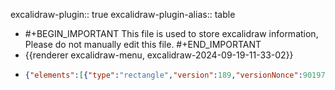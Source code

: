 excalidraw-plugin:: true
excalidraw-plugin-alias:: table

- #+BEGIN_IMPORTANT
  This file is used to store excalidraw information, Please do not manually edit this file.
  #+END_IMPORTANT
- {{renderer excalidraw-menu, excalidraw-2024-09-19-11-33-02}}
- ```json
  {"elements":[{"type":"rectangle","version":189,"versionNonce":901974803,"isDeleted":false,"id":"fwIbFl5O0i6-wQX2h4x3F","fillStyle":"solid","strokeWidth":2,"strokeStyle":"solid","roughness":1,"opacity":100,"angle":0,"x":268,"y":212,"strokeColor":"#1e1e1e","backgroundColor":"transparent","width":1379.7339388499618,"height":727.3999938964844,"seed":1513669267,"groupIds":[],"frameId":null,"roundness":{"type":3},"boundElements":[],"updated":1726718211117,"link":null,"locked":false},{"type":"text","version":120,"versionNonce":1142236061,"isDeleted":false,"id":"9U9J75lg5beo0h-Vjd2sl","fillStyle":"solid","strokeWidth":2,"strokeStyle":"solid","roughness":1,"opacity":100,"angle":0,"x":316.63432395915856,"y":257.46248953564276,"strokeColor":"#1e1e1e","backgroundColor":"transparent","width":92.51089628304342,"height":33.039605815372646,"seed":1342940307,"groupIds":[],"frameId":null,"roundness":null,"boundElements":[],"updated":1726718211117,"link":null,"locked":false,"fontSize":26.43168465229812,"fontFamily":1,"text":"供应商 ","textAlign":"left","verticalAlign":"top","containerId":null,"originalText":"供应商 ","lineHeight":1.25,"baseline":22.999999999999993},{"type":"rectangle","version":211,"versionNonce":234238131,"isDeleted":false,"id":"RK-YOs5YD3OLdp2uwcvH3","fillStyle":"solid","strokeWidth":2,"strokeStyle":"solid","roughness":1,"opacity":100,"angle":0,"x":407.5593030304441,"y":257.4624492040927,"strokeColor":"#1e1e1e","backgroundColor":"transparent","width":164.93369609772026,"height":31.718061914307818,"seed":72663059,"groupIds":[],"frameId":null,"roundness":{"type":3},"boundElements":[],"updated":1726718211117,"link":null,"locked":false},{"type":"freedraw","version":23,"versionNonce":611620659,"isDeleted":true,"id":"BW6EdtDTK9Ffdc6DBrUi7","fillStyle":"solid","strokeWidth":2,"strokeStyle":"solid","roughness":1,"opacity":100,"angle":0,"x":481.6000061035156,"y":253.60000610351562,"strokeColor":"#1e1e1e","backgroundColor":"transparent","width":8.79998779296875,"height":8,"seed":1569107443,"groupIds":[],"frameId":null,"roundness":null,"boundElements":[],"updated":1726718203234,"link":null,"locked":false,"points":[[0,0],[0.79998779296875,0],[2.399993896484375,0],[3.20001220703125,0],[4.79998779296875,0.79998779296875],[5.600006103515625,2.399993896484375],[6.399993896484375,3.20001220703125],[7.20001220703125,4],[8,4],[8,4.79998779296875],[8.79998779296875,5.600006103515625],[8.79998779296875,6.399993896484375],[8.79998779296875,7.20001220703125],[8.79998779296875,8],[8.79998779296875,8]],"lastCommittedPoint":null,"simulatePressure":true,"pressures":[]},{"type":"freedraw","version":24,"versionNonce":2083121533,"isDeleted":true,"id":"FbKz1j7aShreX_hdQUw6N","fillStyle":"solid","strokeWidth":1,"strokeStyle":"solid","roughness":1,"opacity":100,"angle":0,"x":480.8000183105469,"y":252,"strokeColor":"#1e1e1e","backgroundColor":"transparent","width":9.5999755859375,"height":9.600006103515625,"seed":419457235,"groupIds":[],"frameId":null,"roundness":null,"boundElements":[],"updated":1726718203234,"link":null,"locked":false,"points":[[0,0],[0.79998779296875,0],[3.199981689453125,0],[4.79998779296875,1.600006103515625],[5.5999755859375,2.399993896484375],[5.5999755859375,3.20001220703125],[6.399993896484375,4],[7.199981689453125,4.800018310546875],[7.199981689453125,5.600006103515625],[7.199981689453125,6.399993896484375],[8,6.399993896484375],[8,7.20001220703125],[8.79998779296875,8],[8.79998779296875,8.800018310546875],[9.5999755859375,9.600006103515625],[9.5999755859375,9.600006103515625]],"lastCommittedPoint":null,"simulatePressure":true,"pressures":[]},{"type":"freedraw","version":26,"versionNonce":585185491,"isDeleted":true,"id":"BkeM-KdFeuY9jArSEA3Ok","fillStyle":"solid","strokeWidth":1,"strokeStyle":"solid","roughness":1,"opacity":100,"angle":0,"x":492.8000183105469,"y":250.39999389648438,"strokeColor":"#1e1e1e","backgroundColor":"transparent","width":12.800018310546875,"height":9.600006103515625,"seed":2030899315,"groupIds":[],"frameId":null,"roundness":null,"boundElements":[],"updated":1726718203234,"link":null,"locked":false,"points":[[0,0],[-1.600006103515625,0.800018310546875],[-3.20001220703125,1.600006103515625],[-4.800018310546875,2.4000244140625],[-5.600006103515625,3.20001220703125],[-6.4000244140625,3.20001220703125],[-6.4000244140625,4],[-8,4],[-8.800018310546875,4.800018310546875],[-9.600006103515625,4.800018310546875],[-10.4000244140625,5.600006103515625],[-11.20001220703125,5.600006103515625],[-12,6.4000244140625],[-12,7.20001220703125],[-12.800018310546875,7.20001220703125],[-12.800018310546875,8],[-12.800018310546875,8.800018310546875],[-12.800018310546875,9.600006103515625],[-12.800018310546875,9.600006103515625]],"lastCommittedPoint":null,"simulatePressure":true,"pressures":[]},{"type":"freedraw","version":25,"versionNonce":1636413917,"isDeleted":true,"id":"huaZhYheiZYrA3_ilbWit","fillStyle":"solid","strokeWidth":1,"strokeStyle":"solid","roughness":1,"opacity":100,"angle":0,"x":390.3999938964844,"y":129.60000610351562,"strokeColor":"#1e1e1e","backgroundColor":"transparent","width":25.5999755859375,"height":13.599990844726562,"seed":1584453181,"groupIds":[],"frameId":null,"roundness":null,"boundElements":[],"updated":1726718203235,"link":null,"locked":false,"points":[[0,0],[-0.79998779296875,0],[-1.5999755859375,0],[-2.399993896484375,0],[-3.199981689453125,0.8000030517578125],[-4.79998779296875,1.5999908447265625],[-6.399993896484375,3.1999969482421875],[-9.5999755859375,4.8000030517578125],[-14.399993896484375,8],[-16,8],[-18.399993896484375,9.599990844726562],[-19.199981689453125,10.399993896484375],[-20.79998779296875,11.199996948242188],[-21.5999755859375,11.199996948242188],[-22.399993896484375,12],[-24,12.800003051757812],[-24.79998779296875,13.599990844726562],[-25.5999755859375,13.599990844726562],[-25.5999755859375,13.599990844726562]],"lastCommittedPoint":null,"simulatePressure":true,"pressures":[]},{"type":"freedraw","version":7,"versionNonce":445163123,"isDeleted":true,"id":"tqL0LfSEJD47dCgpIv1PR","fillStyle":"solid","strokeWidth":1,"strokeStyle":"solid","roughness":1,"opacity":100,"angle":0,"x":403.20001220703125,"y":135.1999969482422,"strokeColor":"#1e1e1e","backgroundColor":"transparent","width":0.0001,"height":0.0001,"seed":1023653309,"groupIds":[],"frameId":null,"roundness":null,"boundElements":[],"updated":1726718203235,"link":null,"locked":false,"points":[[0,0],[0.0001,0.0001]],"lastCommittedPoint":null,"simulatePressure":true,"pressures":[]},{"type":"freedraw","version":29,"versionNonce":747728445,"isDeleted":true,"id":"tOYez_ovgZVcc7Lh_J1kJ","fillStyle":"solid","strokeWidth":1,"strokeStyle":"solid","roughness":1,"opacity":100,"angle":0,"x":371.20001220703125,"y":130.40000915527344,"strokeColor":"#1e1e1e","backgroundColor":"transparent","width":15.199981689453125,"height":18.399993896484375,"seed":1752945149,"groupIds":["_aqNyw0Eb8Q9UGbHn8IgM"],"frameId":null,"roundness":null,"boundElements":[],"updated":1726718203235,"link":null,"locked":false,"points":[[0,0],[0.79998779296875,0],[1.600006103515625,0.79998779296875],[2.399993896484375,0.79998779296875],[4,0.79998779296875],[5.600006103515625,1.5999908447265625],[6.399993896484375,2.399993896484375],[7.199981689453125,3.1999969482421875],[8,4.79998779296875],[8.79998779296875,5.5999908447265625],[9.600006103515625,7.1999969482421875],[10.399993896484375,8.79998779296875],[10.399993896484375,9.599990844726562],[11.199981689453125,10.399993896484375],[12,12.79998779296875],[12.79998779296875,13.599990844726562],[13.600006103515625,16],[13.600006103515625,16.79998779296875],[14.399993896484375,17.599990844726562],[15.199981689453125,18.399993896484375],[15.199981689453125,18.399993896484375]],"lastCommittedPoint":null,"simulatePressure":true,"pressures":[]},{"type":"freedraw","version":31,"versionNonce":842096659,"isDeleted":true,"id":"MiO6XAn3RwTPrsYKExs_Z","fillStyle":"solid","strokeWidth":1,"strokeStyle":"solid","roughness":1,"opacity":100,"angle":0,"x":390.3999938964844,"y":128,"strokeColor":"#1e1e1e","backgroundColor":"transparent","width":19.199981689453125,"height":16.800003051757812,"seed":758148115,"groupIds":["_aqNyw0Eb8Q9UGbHn8IgM"],"frameId":null,"roundness":null,"boundElements":[],"updated":1726718203235,"link":null,"locked":false,"points":[[0,0],[-1.5999755859375,0.8000030517578125],[-2.399993896484375,1.600006103515625],[-3.199981689453125,2.4000091552734375],[-5.5999755859375,4],[-7.199981689453125,5.600006103515625],[-8.79998779296875,6.4000091552734375],[-9.5999755859375,7.1999969482421875],[-11.199981689453125,8],[-12,8.800003051757812],[-12.79998779296875,9.600006103515625],[-13.5999755859375,9.600006103515625],[-13.5999755859375,10.400009155273438],[-14.399993896484375,11.199996948242188],[-15.199981689453125,11.199996948242188],[-16,12],[-16.79998779296875,12.800003051757812],[-16.79998779296875,13.600006103515625],[-17.5999755859375,13.600006103515625],[-17.5999755859375,14.400009155273438],[-18.399993896484375,15.199996948242188],[-19.199981689453125,15.199996948242188],[-19.199981689453125,16],[-19.199981689453125,16.800003051757812],[-19.199981689453125,16.800003051757812]],"lastCommittedPoint":null,"simulatePressure":true,"pressures":[]},{"type":"freedraw","version":94,"versionNonce":1277337245,"isDeleted":true,"id":"0jO9Sx3TihNN8CT1Mqoqf","fillStyle":"solid","strokeWidth":1,"strokeStyle":"solid","roughness":1,"opacity":100,"angle":0,"x":391.20001220703125,"y":128.8000030517578,"strokeColor":"#1e1e1e","backgroundColor":"transparent","width":32.00000010351562,"height":20,"seed":1373731411,"groupIds":["_aqNyw0Eb8Q9UGbHn8IgM"],"frameId":null,"roundness":null,"boundElements":[],"updated":1726718203235,"link":null,"locked":false,"points":[[-4.885113551138449,-0.08571441806013003],[-5.565980090091503,-0.08571441806013003],[-8.289368328695371,-0.08571441806013003],[-10.331916000748967,-0.08571441806013003],[-13.055330211755617,-0.08571441806013003],[-13.736170778305889,-0.8000030517578125],[-15.097877883809213,-0.8000030517578125],[-15.778744422762268,-0.8000030517578125],[-17.140425555862812,-0.8000030517578125],[-19.182999200319188,-0.8000030517578125],[-20.54468033341973,-0.8000030517578125],[-21.906387438923055,-0.8000030517578125],[-22.58725397787611,-0.8000030517578125],[-23.268094544426383,-0.08571441806013003],[-24.629801649929707,0.6285605917150344],[-26.6723493219833,0.6285605917150344],[-27.353189888533574,1.3428492254127167],[-28.7148969940369,2.0571378591103993],[-29.395763532989953,2.771426492808082],[-30.076604099540223,3.4857151265057644],[-30.757444666090496,4.199990136280928],[-31.43831120504355,5.628567403676294],[-32.11915177159382,6.342856037373976],[-32.800018310546875,7.057144671071659],[-32.800018310546875,7.771419680846823],[-32.800018310546875,8.485708314544505],[-32.800018310546875,9.199996948242188],[-32.800018310546875,9.91428558193987],[-32.800018310546875,11.342849225412717],[-32.800018310546875,12.0571378591104],[-32.11915177159382,12.771426492808082],[-32.11915177159382,13.485715126505765],[-30.757444666090496,14.200003760203447],[-30.076604099540223,14.914278769978612],[-29.395763532989953,14.914278769978612],[-28.03405642748663,15.628567403676294],[-27.353189888533574,15.628567403676294],[-27.353189888533574,16.342856037373974],[-26.6723493219833,16.342856037373974],[-25.99150875543303,17.057144671071658],[-24.629801649929707,17.057144671071658],[-23.948935110976652,17.77143330476934],[-22.58725397787611,17.77143330476934],[-22.58725397787611,18.485708314544503],[-21.225546872372785,18.485708314544503],[-20.54468033341973,18.485708314544503],[-19.86383976686946,18.485708314544503],[-19.182999200319188,18.485708314544503],[-17.821292094815863,18.485708314544503],[-17.140425555862812,18.485708314544503],[-16.45958498931254,18.485708314544503],[-15.097877883809213,19.199996948242188],[-13.736170778305889,19.199996948242188],[-13.055330211755617,19.199996948242188],[-12.374489645205346,19.199996948242188],[-11.693623106252293,19.199996948242188],[-11.01278253970202,19.199996948242188],[-10.331916000748967,19.199996948242188],[-9.651075434198695,19.199996948242188],[-8.970234867648426,19.199996948242188],[-8.289368328695371,19.199996948242188],[-7.6085277621450995,19.199996948242188],[-6.927661223192045,19.199996948242188],[-6.246820656641774,19.199996948242188],[-5.565980090091503,18.485708314544503],[-4.885113551138449,17.77143330476934],[-2.842565879084853,17.057144671071658],[-2.161725312534582,16.342856037373974],[-2.161725312534582,15.628567403676294],[-1.4808587735815277,15.628567403676294],[-1.4808587735815277,14.200003760203447],[-0.8000182070312567,14.200003760203447],[-0.8000182070312567,12.771426492808082],[-0.8000182070312567,12.0571378591104],[-0.8000182070312567,11.342849225412717],[-0.8000182070312567,10.628574215637553],[-0.8000182070312567,9.91428558193987],[-0.8000182070312567,8.485708314544505],[-1.4808587735815277,8.485708314544505],[-2.161725312534582,7.057144671071659],[-2.842565879084853,5.628567403676294],[-2.842565879084853,4.914278769978611],[-2.842565879084853,4.199990136280928],[-3.523406445635124,3.4857151265057644],[-4.204272984588178,3.4857151265057644],[-4.885113551138449,-0.08571441806013003]],"lastCommittedPoint":null,"simulatePressure":true,"pressures":[]},{"type":"freedraw","version":61,"versionNonce":1943135667,"isDeleted":true,"id":"fP5F_gqshdLYmTkRVoWB7","fillStyle":"solid","strokeWidth":1,"strokeStyle":"solid","roughness":1,"opacity":100,"angle":0,"x":502.4153933938624,"y":151.61538716604093,"strokeColor":"#1e1e1e","backgroundColor":"transparent","width":6.430762770611531,"height":7.784614359837977,"seed":1628767635,"groupIds":["aBhYhKFZmsNHonkb4eRbx"],"frameId":null,"roundness":null,"boundElements":[],"updated":1726718203235,"link":null,"locked":false,"points":[[0,0],[0.3384564416637936,0],[0.6769257946132232,0.3384564416637936],[1.0153822362770168,0.3384564416637936],[1.69230803089024,0.3384564416637936],[2.3692338255034633,0.6769193389704052],[2.7076902671672567,1.0153822362770168],[3.0461467088310505,1.3538451335836283],[3.38461606178048,2.0307644725540337],[3.7230725034442735,2.369227369860645],[4.061541856393704,3.0461531644738686],[4.399998298057497,3.7230725034442735],[4.399998298057497,4.061535400750885],[4.73845473972129,4.399998298057497],[5.07692409267072,5.415380534334513],[5.415380534334513,5.753843431641125],[5.753849887283944,6.76923212356096],[5.753849887283944,7.107688565224754],[6.092306328947737,7.446151462531366],[6.430762770611531,7.784614359837977],[6.430762770611531,7.784614359837977]],"lastCommittedPoint":null,"simulatePressure":true,"pressures":[]},{"type":"freedraw","version":63,"versionNonce":1458488061,"isDeleted":true,"id":"t2j4HBGqlwa-nlEpW0JER","fillStyle":"solid","strokeWidth":1,"strokeStyle":"solid","roughness":1,"opacity":100,"angle":0,"x":510.53846419536416,"y":150.5999984741211,"strokeColor":"#1e1e1e","backgroundColor":"transparent","width":8.12307080150177,"height":7.107695020867572,"seed":572840755,"groupIds":["aBhYhKFZmsNHonkb4eRbx"],"frameId":null,"roundness":null,"boundElements":[],"updated":1726718203235,"link":null,"locked":false,"points":[[0,0],[-0.676912883327587,0.3384628973066116],[-1.0153822362770166,0.6769257946132232],[-1.3538386779408103,1.015388691919835],[-2.369220914217827,1.69230803089024],[-3.04614670883105,2.3692338255034633],[-3.723072503444273,2.707696722810075],[-4.0615289451080665,3.0461531644738686],[-4.7384547397212895,3.38461606178048],[-5.076924092670719,3.7230789590870916],[-5.415380534334513,4.061541856393704],[-5.753836975998307,4.061541856393704],[-5.753836975998307,4.400004753700315],[-6.092306328947736,4.738461195364109],[-6.43076277061153,4.738461195364109],[-6.769232123560959,5.07692409267072],[-7.107688565224753,5.415386989977332],[-7.107688565224753,5.753849887283944],[-7.446145006888546,5.753849887283944],[-7.446145006888546,6.092312784590555],[-7.784614359837976,6.430769226254348],[-8.12307080150177,6.430769226254348],[-8.12307080150177,6.76923212356096],[-8.12307080150177,7.107695020867572],[-8.12307080150177,7.107695020867572]],"lastCommittedPoint":null,"simulatePressure":true,"pressures":[]},{"type":"freedraw","version":126,"versionNonce":1720760147,"isDeleted":true,"id":"LwnA5y34QDj3pFFtFQaU6","fillStyle":"solid","strokeWidth":1,"strokeStyle":"solid","roughness":1,"opacity":100,"angle":0,"x":510.8769335483136,"y":150.9384613714277,"strokeColor":"#1e1e1e","backgroundColor":"transparent","width":13.538464290916998,"height":8.4615401544512,"seed":166264019,"groupIds":["aBhYhKFZmsNHonkb4eRbx"],"frameId":null,"roundness":null,"boundElements":[],"updated":1726718203235,"link":null,"locked":false,"points":[[-2.066779223600584,-0.03626379951156036],[-2.354838201559258,-0.03626379951156036],[-3.507041148414596,-0.03626379951156036],[-4.371196105637712,-0.03626379951156036],[-5.523410040819503,-0.03626379951156036],[-5.811458030451724,-0.33846289730661155],[-6.387564998042619,-0.33846289730661155],[-6.675623976001293,-0.33846289730661155],[-7.251719955265736,-0.33846289730661155],[-8.115885900815304,-0.33846289730661155],[-8.691981880079746,-0.33846289730661155],[-9.268088847670642,-0.33846289730661155],[-9.556147825629315,-0.33846289730661155],[-9.844195815261537,-0.03626379951156036],[-10.420302782852431,0.26592953431511845],[-11.284457740075547,0.26592953431511845],[-11.57250572970777,0.5681286321101696],[-12.148612697298665,0.8703277299052209],[-12.436671675257339,1.172526827700272],[-12.724719664889559,1.4747259254953233],[-13.012767654521781,1.776919259322002],[-13.300826632480456,2.3813174549121046],[-13.588874622112677,2.6835165527071556],[-13.87693360007135,2.985715650502207],[-13.87693360007135,3.287908984328886],[-13.87693360007135,3.590108082123937],[-13.87693360007135,3.892307179918988],[-13.87693360007135,4.194506277714039],[-13.87693360007135,4.798898709335769],[-13.87693360007135,5.101097807130821],[-13.588874622112677,5.403296904925872],[-13.588874622112677,5.705496002720923],[-13.012767654521781,6.007695100515974],[-12.724719664889559,6.309888434342653],[-12.436671675257339,6.309888434342653],[-11.860564707666443,6.612087532137704],[-11.57250572970777,6.612087532137704],[-11.57250572970777,6.914286629932755],[-11.284457740075547,6.914286629932755],[-10.996409750443327,7.2164857277278065],[-10.420302782852431,7.2164857277278065],[-10.132243804893758,7.518684825522857],[-9.556147825629315,7.518684825522857],[-9.556147825629315,7.820878159349536],[-8.98004085803842,7.820878159349536],[-8.691981880079746,7.820878159349536],[-8.403933890447526,7.820878159349536],[-8.115885900815304,7.820878159349536],[-7.539778933224409,7.820878159349536],[-7.251719955265736,7.820878159349536],[-6.963671965633514,7.820878159349536],[-6.387564998042619,8.123077257144587],[-5.811458030451724,8.123077257144587],[-5.523410040819503,8.123077257144587],[-5.235362051187281,8.123077257144587],[-4.947303073228608,8.123077257144587],[-4.659255083596386,8.123077257144587],[-4.371196105637712,8.123077257144587],[-4.083148116005491,8.123077257144587],[-3.79510012637327,8.123077257144587],[-3.507041148414596,8.123077257144587],[-3.2189931587823746,8.123077257144587],[-2.9309341808237,8.123077257144587],[-2.6428861911914794,8.123077257144587],[-2.354838201559258,7.820878159349536],[-2.066779223600584,7.518684825522857],[-1.202624266377468,7.2164857277278065],[-0.9145762767452468,6.914286629932755],[-0.9145762767452468,6.612087532137704],[-0.6265172987865728,6.612087532137704],[-0.6265172987865728,6.007695100515974],[-0.3384693091543516,6.007695100515974],[-0.3384693091543516,5.403296904925872],[-0.3384693091543516,5.101097807130821],[-0.3384693091543516,4.798898709335769],[-0.3384693091543516,4.496705375509091],[-0.3384693091543516,4.194506277714039],[-0.3384693091543516,3.590108082123937],[-0.6265172987865728,3.590108082123937],[-0.9145762767452468,2.985715650502207],[-1.202624266377468,2.3813174549121046],[-1.202624266377468,2.079118357117053],[-1.202624266377468,1.776919259322002],[-1.490672256009689,1.4747259254953233],[-1.778731233968363,1.4747259254953233],[-2.066779223600584,-0.03626379951156036]],"lastCommittedPoint":null,"simulatePressure":true,"pressures":[]},{"type":"rectangle","version":247,"versionNonce":407414781,"isDeleted":false,"id":"P1d-6QttSgU6g2UPMWz0e","fillStyle":"solid","strokeWidth":1,"strokeStyle":"solid","roughness":1,"opacity":100,"angle":0,"x":606.3255635494161,"y":256.9338639089068,"strokeColor":"#1e1e1e","backgroundColor":"#a5d8ff","width":53.920701221168265,"height":38.32594274583227,"seed":1825774547,"groupIds":["7G5H5pGnCbt29B_DG9dkK"],"frameId":null,"roundness":{"type":3},"boundElements":[{"type":"text","id":"iZqEsKOeIyDwCWxTP4fYc"}],"updated":1726718211117,"link":null,"locked":false},{"type":"text","version":485,"versionNonce":972197053,"isDeleted":false,"id":"iZqEsKOeIyDwCWxTP4fYc","fillStyle":"solid","strokeWidth":1,"strokeStyle":"solid","roughness":1,"opacity":100,"angle":0,"x":613.4659220945705,"y":263.7069738337025,"strokeColor":"#1e1e1e","backgroundColor":"#a5d8ff","width":39.639984130859375,"height":24.77972289624087,"seed":317986525,"groupIds":["7G5H5pGnCbt29B_DG9dkK"],"frameId":null,"roundness":null,"boundElements":[],"updated":1726718211118,"link":null,"locked":false,"fontSize":19.823778316992694,"fontFamily":1,"text":"新增","textAlign":"center","verticalAlign":"middle","containerId":"P1d-6QttSgU6g2UPMWz0e","originalText":"新增","lineHeight":1.25,"baseline":17},{"type":"rectangle","version":156,"versionNonce":2094787869,"isDeleted":false,"id":"yllXI3McrugATVwghYkuq","fillStyle":"solid","strokeWidth":1,"strokeStyle":"solid","roughness":1,"opacity":100,"angle":0,"x":300.7753131677797,"y":315.61219577069863,"strokeColor":"#1e1e1e","backgroundColor":"transparent","width":1314.1834335090525,"height":458.8541020280654,"seed":2079018621,"groupIds":[],"frameId":null,"roundness":{"type":3},"boundElements":[],"updated":1726718211118,"link":null,"locked":false},{"type":"line","version":160,"versionNonce":1240678035,"isDeleted":true,"id":"SbuZnR7IrTllHlkFm-xf_","fillStyle":"solid","strokeWidth":1,"strokeStyle":"solid","roughness":1,"opacity":100,"angle":0,"x":1113.5999755859375,"y":182.40000915527344,"strokeColor":"#1e1e1e","backgroundColor":"transparent","width":200.800048828125,"height":49.600006103515625,"seed":206002685,"groupIds":[],"frameId":null,"roundness":{"type":2},"boundElements":[],"updated":1726718203235,"link":null,"locked":false,"startBinding":null,"endBinding":null,"lastCommittedPoint":null,"startArrowhead":null,"endArrowhead":null,"points":[[0,0],[171.2000732421875,-49.600006103515625],[200.800048828125,-20.800003051757812]]},{"type":"line","version":382,"versionNonce":1090174771,"isDeleted":false,"id":"DpbxsnAoNKeNhxA5x9bEi","fillStyle":"solid","strokeWidth":1,"strokeStyle":"solid","roughness":1,"opacity":100,"angle":0,"x":557.7638995811892,"y":277.60098882249974,"strokeColor":"#000000","backgroundColor":"black","width":6.237032558998733,"height":6.222701976090682,"seed":1609872893,"groupIds":["gjSQrcLW55YY1D_SikKrZ","Uv3WbjfKyvDtzba7Taeco"],"frameId":null,"roundness":null,"boundElements":[],"updated":1726718211118,"link":null,"locked":false,"startBinding":null,"endBinding":null,"lastCommittedPoint":null,"startArrowhead":null,"endArrowhead":null,"points":[[0,0],[-6.237032558998733,-6.222701976090682]]},{"type":"line","version":472,"versionNonce":1887060349,"isDeleted":false,"id":"z8lti7aY8WiKK1snBmtWA","fillStyle":"solid","strokeWidth":1,"strokeStyle":"solid","roughness":1,"opacity":100,"angle":0,"x":551.5268670221905,"y":277.60098882249974,"strokeColor":"#000000","backgroundColor":"black","width":6.237032558998733,"height":6.222701976090682,"seed":189197917,"groupIds":["gjSQrcLW55YY1D_SikKrZ","Uv3WbjfKyvDtzba7Taeco"],"frameId":null,"roundness":null,"boundElements":[],"updated":1726718211118,"link":null,"locked":false,"startBinding":null,"endBinding":null,"lastCommittedPoint":null,"startArrowhead":null,"endArrowhead":null,"points":[[0,0],[6.237032558998733,-6.222701976090682]]},{"type":"ellipse","version":315,"versionNonce":476209363,"isDeleted":false,"id":"s139ALragAi7d0eqdbK-G","fillStyle":"solid","strokeWidth":1,"strokeStyle":"solid","roughness":1,"opacity":100,"angle":0,"x":545.0949461635148,"y":265.2460941466437,"strokeColor":"#000000","backgroundColor":"transparent","width":18.793980825985596,"height":18.793980825985596,"seed":343087805,"groupIds":["Uv3WbjfKyvDtzba7Taeco"],"frameId":null,"roundness":null,"boundElements":[],"updated":1726718211118,"link":null,"locked":false},{"type":"text","version":3460,"versionNonce":2035086803,"isDeleted":true,"id":"dpNftMQ5ERQrq1izqPrVQ","fillStyle":"hachure","strokeWidth":1,"strokeStyle":"solid","roughness":1,"opacity":100,"angle":0,"x":720.5400009155273,"y":429.8032471246297,"strokeColor":"#000000","backgroundColor":"transparent","width":94.91999816894531,"height":24,"seed":1924959485,"groupIds":["y0JHaGrGFQb2voG56zLCU","uN8a9X2I8pQY1hOnWDIC5"],"frameId":null,"roundness":null,"boundElements":[],"updated":1726718203235,"link":null,"locked":false,"fontSize":20,"fontFamily":1,"text":"Panorama","textAlign":"center","verticalAlign":"top","containerId":null,"originalText":"Panorama","lineHeight":1.2,"baseline":17},{"type":"rectangle","version":2265,"versionNonce":1183073501,"isDeleted":true,"id":"uoCQmESdkcvXDW1iw4Ean","fillStyle":"cross-hatch","strokeWidth":2,"strokeStyle":"solid","roughness":0,"opacity":100,"angle":0,"x":735.6802660337501,"y":360.5967772894328,"strokeColor":"#000000","backgroundColor":"#7eddd2","width":64.63946793249977,"height":64.63946793249977,"seed":1157358941,"groupIds":["Xv86bHRDW7q_tZZC7l0KE","k2Hv5SB-UR66phdvMi9_G","5PhFA4T1wTEU0Bfj646BH","x7mbwGNZZ-udWPAzrGTtY","uN8a9X2I8pQY1hOnWDIC5"],"frameId":null,"roundness":null,"boundElements":[],"updated":1726718203235,"link":null,"locked":false},{"type":"line","version":313,"versionNonce":108315507,"isDeleted":true,"id":"GHnnnsP7E2CdA-pjMBwoL","fillStyle":"solid","strokeWidth":2,"strokeStyle":"solid","roughness":0,"opacity":100,"angle":0,"x":754.5836922736266,"y":380.9644974723724,"strokeColor":"#000000","backgroundColor":"transparent","width":8.065728642369349,"height":30.750590449033144,"seed":1517367741,"groupIds":["UxpQrXGMAb01x-0_VwSM5","x7mbwGNZZ-udWPAzrGTtY","uN8a9X2I8pQY1hOnWDIC5"],"frameId":null,"roundness":null,"boundElements":[],"updated":1726718203235,"link":null,"locked":false,"startBinding":null,"endBinding":null,"lastCommittedPoint":null,"startArrowhead":null,"endArrowhead":null,"points":[[0,0],[0,7.561620602221264],[8.065728642369349,9.325998742739559],[8.065728642369349,30.750590449033144]]},{"type":"line","version":281,"versionNonce":1522639165,"isDeleted":true,"id":"96XS3YDdvDXHZ8qApiEQj","fillStyle":"solid","strokeWidth":2,"strokeStyle":"solid","roughness":0,"opacity":100,"angle":0,"x":767.9425553375509,"y":375.92341707089145,"strokeColor":"#000000","backgroundColor":"transparent","width":0,"height":29.994428388811016,"seed":1077801501,"groupIds":["UxpQrXGMAb01x-0_VwSM5","x7mbwGNZZ-udWPAzrGTtY","uN8a9X2I8pQY1hOnWDIC5"],"frameId":null,"roundness":null,"boundElements":[],"updated":1726718203235,"link":null,"locked":false,"startBinding":null,"endBinding":null,"lastCommittedPoint":null,"startArrowhead":null,"endArrowhead":null,"points":[[0,0],[0,29.994428388811016]]},{"type":"line","version":293,"versionNonce":1687280915,"isDeleted":true,"id":"zpUGygmLhe02cizYb8DKd","fillStyle":"solid","strokeWidth":2,"strokeStyle":"solid","roughness":0,"opacity":100,"angle":0,"x":778.2767701605865,"y":385.5014698337054,"strokeColor":"#000000","backgroundColor":"transparent","width":5.041080401480843,"height":24.44923994718209,"seed":1666426493,"groupIds":["UxpQrXGMAb01x-0_VwSM5","x7mbwGNZZ-udWPAzrGTtY","uN8a9X2I8pQY1hOnWDIC5"],"frameId":null,"roundness":null,"boundElements":[],"updated":1726718203235,"link":null,"locked":false,"startBinding":null,"endBinding":null,"lastCommittedPoint":null,"startArrowhead":null,"endArrowhead":null,"points":[[0,0],[-5.041080401480843,0],[-5.041080401480843,24.44923994718209]]},{"type":"ellipse","version":244,"versionNonce":1272213917,"isDeleted":true,"id":"SliGok9uEB9vhm7A62nSt","fillStyle":"solid","strokeWidth":2,"strokeStyle":"solid","roughness":0,"opacity":100,"angle":0,"x":751.3069900126641,"y":374.15903893037284,"strokeColor":"#000000","backgroundColor":"transparent","width":6.301350501851053,"height":6.301350501851053,"seed":376688349,"groupIds":["UxpQrXGMAb01x-0_VwSM5","x7mbwGNZZ-udWPAzrGTtY","uN8a9X2I8pQY1hOnWDIC5"],"frameId":null,"roundness":null,"boundElements":[],"updated":1726718203235,"link":null,"locked":false},{"type":"ellipse","version":249,"versionNonce":1595589299,"isDeleted":true,"id":"afQh4UB9mMoiZb6EUQQMd","fillStyle":"solid","strokeWidth":2,"strokeStyle":"solid","roughness":0,"opacity":100,"angle":0,"x":764.7918800866253,"y":369.4960395590033,"strokeColor":"#000000","backgroundColor":"transparent","width":6.301350501851053,"height":6.301350501851053,"seed":1479535421,"groupIds":["UxpQrXGMAb01x-0_VwSM5","x7mbwGNZZ-udWPAzrGTtY","uN8a9X2I8pQY1hOnWDIC5"],"frameId":null,"roundness":null,"boundElements":[],"updated":1726718203235,"link":null,"locked":false},{"type":"ellipse","version":248,"versionNonce":1190016509,"isDeleted":true,"id":"Iss_QJ81XrU7rllzEfZg4","fillStyle":"solid","strokeWidth":2,"strokeStyle":"solid","roughness":0,"opacity":100,"angle":0,"x":778.6548511906976,"y":382.60284860285356,"strokeColor":"#000000","backgroundColor":"transparent","width":6.301350501851053,"height":6.301350501851053,"seed":1491696541,"groupIds":["UxpQrXGMAb01x-0_VwSM5","x7mbwGNZZ-udWPAzrGTtY","uN8a9X2I8pQY1hOnWDIC5"],"frameId":null,"roundness":null,"boundElements":[],"updated":1726718203235,"link":null,"locked":false},{"type":"line","version":248,"versionNonce":246805587,"isDeleted":true,"id":"eOLtI0LVvWCINATZcGWFh","fillStyle":"solid","strokeWidth":2,"strokeStyle":"solid","roughness":0,"opacity":100,"angle":0,"x":779.7890942810309,"y":410.7068718411092,"strokeColor":"#000000","backgroundColor":"transparent","width":2.772594220814464,"height":0,"seed":1087504381,"groupIds":["UxpQrXGMAb01x-0_VwSM5","x7mbwGNZZ-udWPAzrGTtY","uN8a9X2I8pQY1hOnWDIC5"],"frameId":null,"roundness":null,"boundElements":[],"updated":1726718203235,"link":null,"locked":false,"startBinding":null,"endBinding":null,"lastCommittedPoint":null,"startArrowhead":null,"endArrowhead":null,"points":[[0,0],[2.772594220814464,0]]},{"type":"line","version":248,"versionNonce":1460694621,"isDeleted":true,"id":"F8g9uU5AujB2FEmH6RjSn","fillStyle":"solid","strokeWidth":2,"strokeStyle":"solid","roughness":0,"opacity":100,"angle":0,"x":784.2000396323267,"y":410.7068718411092,"strokeColor":"#000000","backgroundColor":"transparent","width":2.772594220814464,"height":0,"seed":904591453,"groupIds":["UxpQrXGMAb01x-0_VwSM5","x7mbwGNZZ-udWPAzrGTtY","uN8a9X2I8pQY1hOnWDIC5"],"frameId":null,"roundness":null,"boundElements":[],"updated":1726718203235,"link":null,"locked":false,"startBinding":null,"endBinding":null,"lastCommittedPoint":null,"startArrowhead":null,"endArrowhead":null,"points":[[0,0],[2.772594220814464,0]]},{"type":"line","version":510,"versionNonce":859435507,"isDeleted":true,"id":"jlHAEHhXLiigORgkmp4QE","fillStyle":"solid","strokeWidth":2,"strokeStyle":"solid","roughness":0,"opacity":100,"angle":0,"x":758.1124485546632,"y":405.4137374195543,"strokeColor":"#000000","backgroundColor":"transparent","width":47.89026381406801,"height":10.838322863183812,"seed":570811581,"groupIds":["UxpQrXGMAb01x-0_VwSM5","x7mbwGNZZ-udWPAzrGTtY","uN8a9X2I8pQY1hOnWDIC5"],"frameId":null,"roundness":{"type":2},"boundElements":[],"updated":1726718203235,"link":null,"locked":false,"startBinding":null,"endBinding":null,"lastCommittedPoint":null,"startArrowhead":null,"endArrowhead":null,"points":[[0,0],[-8.821890702591475,0.25205402007404215],[-12.098592963554022,1.0082160802961686],[-14.11502512414636,4.032864321184674],[-13.610917083998276,8.569836682517433],[-11.342430903331897,10.586268843109771],[-3.276702260962548,10.838322863183812],[26.213618087700382,10.838322863183812],[31.758806529329313,9.830106782887643],[33.77523868992165,7.309566582147222],[33.77523868992165,3.780810301110632],[32.51496858955144,1.2602701003702108],[29.742374368736975,0],[24.953347987330172,0],[19.660213565775287,0]]},{"id":"NRqye5b8qvZzA3bb60QvP","type":"line","x":302.69158610614124,"y":361.0086524759932,"width":1309.6900551844722,"height":1.321564066839872,"angle":0,"strokeColor":"#1e1e1e","backgroundColor":"transparent","fillStyle":"solid","strokeWidth":2,"strokeStyle":"solid","roughness":1,"opacity":100,"groupIds":[],"frameId":null,"roundness":{"type":2},"seed":1400346557,"version":202,"versionNonce":437193181,"isDeleted":false,"boundElements":null,"updated":1726718211118,"link":null,"locked":false,"points":[[0,0],[1309.6900551844722,1.321564066839872]],"lastCommittedPoint":null,"startBinding":null,"endBinding":null,"startArrowhead":null,"endArrowhead":null},{"id":"VPjeP2-fWP7k-7CzFVHY7","type":"line","x":527.3609056506752,"y":316.07476840131136,"width":1.321564066839872,"height":459.9113028670998,"angle":0,"strokeColor":"#1e1e1e","backgroundColor":"transparent","fillStyle":"solid","strokeWidth":2,"strokeStyle":"solid","roughness":1,"opacity":100,"groupIds":[],"frameId":null,"roundness":{"type":2},"seed":1717117395,"version":221,"versionNonce":430231155,"isDeleted":false,"boundElements":null,"updated":1726718211118,"link":null,"locked":false,"points":[[0,0],[-1.321564066839872,459.9113028670998]],"lastCommittedPoint":null,"startBinding":null,"endBinding":null,"startArrowhead":null,"endArrowhead":null},{"id":"-mBA2ufrbsbPIrcTN3j02","type":"text","x":387.2729971592703,"y":324.00425363122577,"width":52.86336930459624,"height":33.039605815372646,"angle":0,"strokeColor":"#1e1e1e","backgroundColor":"transparent","fillStyle":"solid","strokeWidth":2,"strokeStyle":"solid","roughness":1,"opacity":100,"groupIds":[],"frameId":null,"roundness":null,"seed":2124003869,"version":115,"versionNonce":1521206845,"isDeleted":false,"boundElements":null,"updated":1726718211118,"link":null,"locked":false,"text":"操作","fontSize":26.43168465229812,"fontFamily":1,"textAlign":"left","verticalAlign":"top","baseline":22.999999999999993,"containerId":null,"originalText":"操作","lineHeight":1.25},{"type":"rectangle","version":423,"versionNonce":2131141565,"isDeleted":false,"id":"GpT2o5zHcRA0MvzvRjh0p","fillStyle":"solid","strokeWidth":1,"strokeStyle":"solid","roughness":1,"opacity":100,"angle":0,"x":308.89387803754164,"y":372.7182815755083,"strokeColor":"transparent","backgroundColor":"#b2f2bb","width":100.71212948399875,"height":23.829370245412925,"seed":1736817885,"groupIds":["P5MUkDsxvpr2wgqD1rbrX"],"frameId":null,"roundness":{"type":1},"boundElements":[],"updated":1726718215155,"link":null,"locked":false},{"type":"text","version":524,"versionNonce":1431643165,"isDeleted":false,"id":"2_IGRz7CFWZmgg0bN2NQ5","fillStyle":"solid","strokeWidth":1,"strokeStyle":"solid","roughness":1,"opacity":100,"angle":0,"x":341.3261823289158,"y":378.1152356252603,"strokeColor":"#495057","backgroundColor":"#b2f2bb","width":35.8475209012504,"height":13.035462145909236,"seed":1288968509,"groupIds":["P5MUkDsxvpr2wgqD1rbrX"],"frameId":null,"roundness":{"type":2},"boundElements":[],"updated":1726718215155,"link":null,"locked":false,"fontSize":9.94592107510188,"fontFamily":1,"text":"Button","textAlign":"center","verticalAlign":"top","containerId":null,"originalText":"Button","lineHeight":1.3106339822604824,"baseline":9}],"files":{},"appState":{"gridSize":null,"viewBackgroundColor":"#ffffff","zoom":{"value":0.8},"offsetTop":20,"offsetLeft":0,"scrollX":137.74996948242188,"scrollY":-68.75006675720215,"viewModeEnabled":false,"zenModeEnabled":false}}
  ```